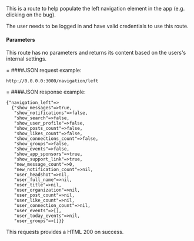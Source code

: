 <!-- --- title: GET /navigation/left -->

This is a route to help populate the left navigation element in the app (e.g. clicking on the bug).

The user needs to be logged in and have valid credentials to use this route.

#### Parameters

This route has no parameters and returns its content based on the users's internal settings.

=
####JSON request example:
```
http://0.0.0.0:3000/navigation/left
```
=
####JSON response example:

```
{"navigation_left"=>
  {"show_messages"=>true,
   "show_notifications"=>false,
   "show_search"=>false,
   "show_user_profile"=>false,
   "show_posts_count"=>false,
   "show_likes_count"=>false,
   "show_connections_count"=>false,
   "show_groups"=>false,
   "show_events"=>false,
   "show_app_sponsors"=>true,
   "show_support_link"=>true,
   "new_message_count"=>0,
   "new_notification_count"=>nil,
   "user_headshot"=>nil,
   "user_full_name"=>nil,
   "user_title"=>nil,
   "user_organization"=>nil,
   "user_post_count"=>nil,
   "user_like_count"=>nil,
   "user_connection_count"=>nil,
   "user_events"=>[],
   "user_today_events"=>nil,
   "user_groups"=>[]}}
```

This requests provides a HTML 200 on success.
